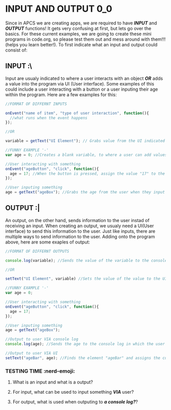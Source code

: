 # INPUT AND OUTPUT 0_0
Since in APCS we are creating apps, we are required to have ***INPUT*** and ***OUTPUT*** functions! It gets very confusing at first, but lets go over the basics. For these current examples, we are going to create these mini programs in code.org, so please test them out and mess around with them!!! (helps you learn better!). To first indicate what an input and output could consist of:
## INPUT :\
Input are usualy indicated to where a user interacts with an object ***OR*** adds a value into the program via UI (User interface). Some examples of this could include a user interacting with a button or a user inputing their age within the program. Here are a few examples for this:
```js
//FORMAT OF DIFFERNT INPUTS

onEvent("name of item", "type of user interaction", function(){
  //what runs when the event happens
});

//OR

variable = getText("UI Element"); // Grabs value from the UI indicated
```
```js
//FUNNY EXAMPLE '-'
var age = 0; //Creates a blank variable, to where a user can add values to it

//User interacting with something
onEvent("ageButton", "click", function(){
  age = 17; //When the button is pressed, assign the value "17" to the variable "age";
});

//User inputing something
age = getText("ageBox"); //Grabs the age from the user when they input into "ageBox"
```
## OUTPUT :|
An output, on the other hand, sends information to the user instad of receiving an input. When creating an output, we usualy need a UI(User interface) to send this information to the user. Just like inputs, there are multiple ways to send information to the user. Adding onto the program above, here are some exaples of output:
```js
//FORMAT OF DIFFERNT OUTPUTS

console.log(variable); //Sends the value of the variable to the console log

//OR

setText("UI Element", variable) //Sets the value of the value to the UI element
```
```js
//FUNNY EXAMPLE '-'
var age = 0;

//User interacting with something
onEvent("ageButton", "click", function(){
  age = 17; 
});

//User inputing something
age = getText("ageBox");

//Output to user VIA console log
console.log(age); //Sends the age to the console log in which the user can view it

//Output to user VIA UI
setText("ageBar", age); //Finds the element "ageBar" and assigns the current age to it
```

### TESTING TIME :nerd-emoji:

1) What is an input and what is a output?

2) For input, what can be used to input something ***VIA*** user?

3) For output, what is used when outputing to ***a console log?***?
